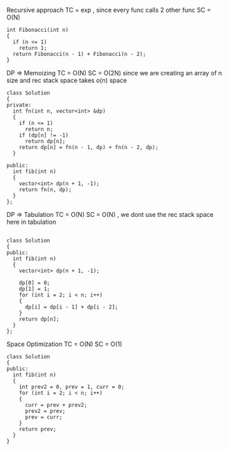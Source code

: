 Recursive approach
TC = exp , since every func calls 2 other func
SC = O(N)

```
int Fibonacci(int n)
{
  if (n <= 1)
    return 1;
  return Fibonacci(n - 1) + Fibonacci(n - 2);
}
```

DP => Memoizing
TC = O(N)
SC = O(2N) since we are creating an array of n size and rec stack space takes o(n) space

```
class Solution
{
private:
  int fn(int n, vector<int> &dp)
  {
    if (n <= 1)
      return n;
    if (dp[n] != -1)
      return dp[n];
    return dp[n] = fn(n - 1, dp) + fn(n - 2, dp);
  }

public:
  int fib(int n)
  {
    vector<int> dp(n + 1, -1);
    return fn(n, dp);
  }
};

```

DP => Tabulation
TC = O(N)
SC = O(N) , we dont use the rec stack space here in tabulation

```

class Solution
{
public:
  int fib(int n)
  {
    vector<int> dp(n + 1, -1);

    dp[0] = 0;
    dp[1] = 1;
    for (int i = 2; i < n; i++)
    {
      dp[i] = dp[i - 1] + dp[i - 2];
    }
    return dp[n];
  }
};

```

Space Optimization
TC = O(N)
SC = O(1)

```
class Solution
{
public:
  int fib(int n)
  {
    int prev2 = 0, prev = 1, curr = 0;
    for (int i = 2; i < n; i++)
    {
      curr = prev + prev2;
      prev2 = prev;
      prev = curr;
    }
    return prev;
  }
}
```
